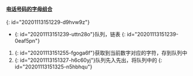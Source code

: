 #### [电话号码的字母组合](https://leetcode-cn.com/problems/letter-combinations-of-a-phone-number/)
{: id="20201113151229-d9hvw9z"}

* {: id="20201113151239-uttn28o"}队列，链表
{: id="20201113151239-0eaf5pn"}

1. {: id="20201113151255-fgoga6f"}获取到当前数字对应的字符，存到队列中
2. {: id="20201113151327-h6c60yj"}队列先入先出，将队列中的
{: id="20201113151325-n5hbhqu"}
